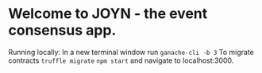 # Welcome to JOYN - the event consensus app. 

Running locally: 
In a new terminal window run `ganache-cli -b 3`
To migrate contracts `truffle migrate`
`npm start` and navigate to localhost:3000.
